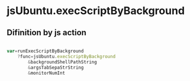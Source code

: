 # jsUbuntu.execScriptByBackground

## Difinition by js action

```js.js

var=runExecScriptByBackground
	?func=jsUbuntu.execScriptByBackground
		&backgroundShellPathString
		&argsTabSepaStrString
		&monitorNumInt
```


